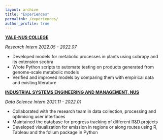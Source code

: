 ```yaml
---
layout: archive
title: "Experiences"
permalink: /experiences/
author_profile: true
---
```


**[YALE-NUS COLLEGE](https://www.yale-nus.edu.sg/)**

*Research Intern 2022.05 - 2022.07*

- Developed models for metabolic processes in plants using cobrapy and its extension scobra
- Wrote Python scripts to automate testing on products generated from genome-scale metabolic models
- Verified and improved models by comparing them with empirical data and existing literature

**[INDUSTRIAL SYSTEMS ENGINEERING AND MANAGEMENT, NUS](https://cde.nus.edu.sg/isem/)**

*Data Science Intern 2021.11 - 2022.01*

- Collaborated with the research team in data collection, processing and optimising user interfaces
- Maintained the database for progress tracking of different R&D projects
- Developed visualization for emission in regions or along routes using R, Tableau and the folium package in Python

